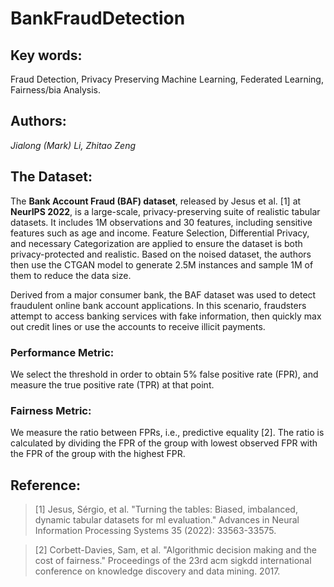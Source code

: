 # BankFraudDetection

## Key words:
Fraud Detection, Privacy Preserving Machine Learning, Federated Learning, Fairness/bia Analysis.

## Authors:
*Jialong (Mark) Li, Zhitao Zeng*

## The Dataset:
The **Bank Account Fraud (BAF) dataset**, released by Jesus et al. [1] at **NeurIPS 2022**, is a large-scale, privacy-preserving suite of realistic tabular datasets. It includes 1M observations and 30 features, including sensitive features such as age and income. Feature Selection, Differential Privacy, and necessary Categorization are applied to ensure the dataset is both privacy-protected and realistic. Based on the noised dataset, the authors then use the CTGAN model to generate 2.5M instances and sample 1M of them to reduce the data size.

Derived from a major consumer bank, the BAF dataset was used to detect fraudulent online bank account applications. In this scenario, fraudsters attempt to access banking services with fake information, then quickly max out credit lines or use the accounts to receive illicit payments.

### Performance Metric:
We select the threshold in order to obtain 5% false positive rate (FPR), and measure the true positive rate (TPR) at that point.
### Fairness Metric:
We measure the ratio between FPRs, i.e., predictive equality [2]. The ratio is calculated by dividing the FPR of the group with lowest observed FPR with the FPR of the group with the highest FPR.

## Reference:
> [1] Jesus, Sérgio, et al. "Turning the tables: Biased, imbalanced, dynamic tabular datasets for ml evaluation." Advances in Neural Information Processing Systems 35 (2022): 33563-33575.

> [2] Corbett-Davies, Sam, et al. "Algorithmic decision making and the cost of fairness." Proceedings of the 23rd acm sigkdd international conference on knowledge discovery and data mining. 2017.
